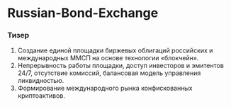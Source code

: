 # Russian-Bond-Exchange

### Тизер

1) Создание единой площадки биржевых облигаций российских и международных ММСП на основе технологии «блокчейн».
2) Непрерывность работы площадки, доступ инвесторов и эмитентов 24/7, отсутствие комиссий, балансовая модель управления ликвидностью.
3) Формирование международного рынка конфискованных криптоактивов.

